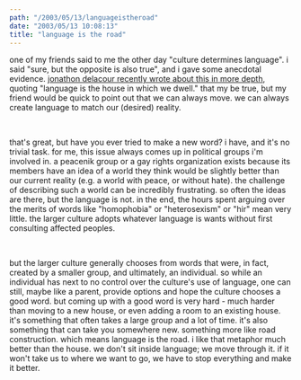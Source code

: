 ```yaml
---
path: "/2003/05/13/languageistheroad" 
date: "2003/05/13 10:08:13" 
title: "language is the road" 
---
```

<p>one of my friends said to me the other day "culture determines language". i said "sure, but the opposite is also true", and i gave some anecdotal evidence. <a href="http://weblog.delacour.net/archives/000901.html ">jonathon delacour recently wrote about this in more depth</a>, quoting "language is the house in which we dwell." that my be true, but my friend would be quick to point out that we can always move. we can always create language to match our (desired) reality.</p><br><p>that's great, but have you ever tried to make a new word? i have, and it's no trivial task. for me, this issue always comes up in political groups i'm involved in. a peacenik group or a gay rights organization exists because its members have an idea of a world they think would be slightly better than our current reality (e.g. a world with peace, or without hate). the challenge of describing such a world can be incredibly frustrating. so often the ideas are there, but the language is not. in the end, the hours spent arguing over the merits of words like "homophobia" or "heterosexism" or "hir" mean very little. the larger culture adopts whatever language is wants without first consulting affected peoples.</p><br><p>but the larger culture generally chooses from words that were, in fact, created by a smaller group, and ultimately, an individual. so while an individual has next to no control over the culture's use of language, one can still, maybe like a parent, provide options and hope the culture chooses a good word. but coming up with a good word is very hard - much harder than moving to a new house, or even adding a room to an existing house. it's something that often takes a large group and a lot of time. it's also something that can take you somewhere new. something more like road construction. which means language is the road. i like that metaphor much better than the house. we don't sit inside language; we move through it. if it won't take us to where we want to go, we have to stop everything and make it better.</p>